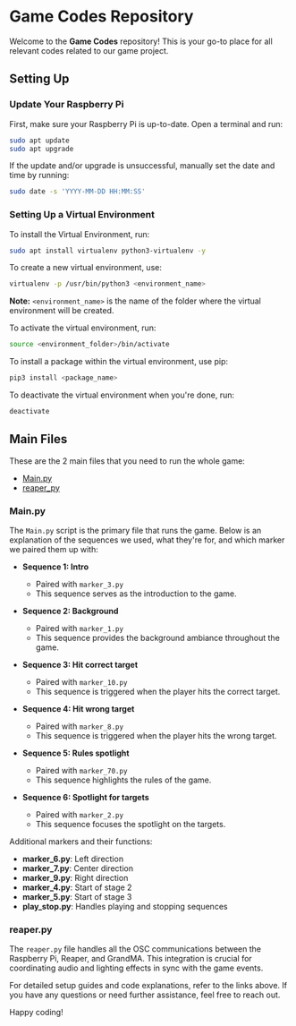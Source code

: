 # Game Codes Repository

Welcome to the **Game Codes** repository! This is your go-to place for all relevant codes related to our game project.


## Setting Up

### Update Your Raspberry Pi

First, make sure your Raspberry Pi is up-to-date. Open a terminal and run:

```sh
sudo apt update
sudo apt upgrade
```

If the update and/or upgrade is unsuccessful, manually set the date and time by running:

```sh
sudo date -s 'YYYY-MM-DD HH:MM:SS'
```

### Setting Up a Virtual Environment

To install the Virtual Environment, run:

```sh
sudo apt install virtualenv python3-virtualenv -y
```

To create a new virtual environment, use:

```sh
virtualenv -p /usr/bin/python3 <environment_name>
```

**Note:** `<environment_name>` is the name of the folder where the virtual environment will be created.

To activate the virtual environment, run:

```sh
source <environment_folder>/bin/activate
```

To install a package within the virtual environment, use pip:

```sh
pip3 install <package_name>
```

To deactivate the virtual environment when you're done, run:

```sh
deactivate
```

## Main Files

These are the 2 main files that you need to run the whole game:

- [Main.py](./Main.py)
- [reaper_py](./reaper_py)

### Main.py

The `Main.py` script is the primary file that runs the game. Below is an explanation of the sequences we used, what they're for, and which marker we paired them up with:

- **Sequence 1: Intro**
  - Paired with `marker_3.py`
  - This sequence serves as the introduction to the game.

- **Sequence 2: Background**
  - Paired with `marker_1.py`
  - This sequence provides the background ambiance throughout the game.

- **Sequence 3: Hit correct target**
  - Paired with `marker_10.py`
  - This sequence is triggered when the player hits the correct target.

- **Sequence 4: Hit wrong target**
  - Paired with `marker_8.py`
  - This sequence is triggered when the player hits the wrong target.

- **Sequence 5: Rules spotlight**
  - Paired with `marker_70.py`
  - This sequence highlights the rules of the game.

- **Sequence 6: Spotlight for targets**
  - Paired with `marker_2.py`
  - This sequence focuses the spotlight on the targets.

Additional markers and their functions:

- **marker_6.py**: Left direction
- **marker_7.py**: Center direction
- **marker_9.py**: Right direction
- **marker_4.py**: Start of stage 2
- **marker_5.py**: Start of stage 3
- **play_stop.py**: Handles playing and stopping sequences

### reaper.py

The `reaper.py` file handles all the OSC communications between the Raspberry Pi, Reaper, and GrandMA. This integration is crucial for coordinating audio and lighting effects in sync with the game events.

For detailed setup guides and code explanations, refer to the links above. If you have any questions or need further assistance, feel free to reach out.

Happy coding!

